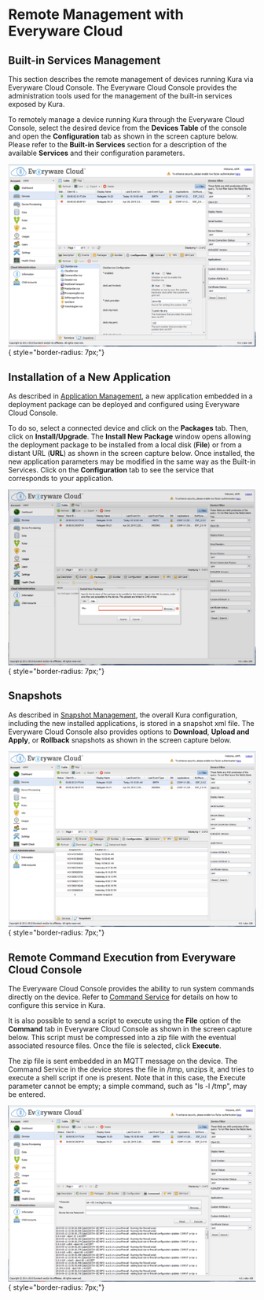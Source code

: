 # Remote Management with Everyware Cloud

## Built-in Services Management

This section describes the remote management of devices running Kura via Everyware Cloud Console. The Everyware Cloud Console provides the administration tools used for the management of the built-in services exposed by Kura.

To remotely manage a device running Kura through the Everyware Cloud Console, select the desired device from the **Devices Table** of the console and open the **Configuration** tab as shown in the screen capture below. Please refer to the **Built-in Services** section for a description of the available **Services** and their configuration parameters.

![](images/ECconfiguration.png){ style="border-radius: 7px;"}

## Installation of a New Application

As described in  [Application Management](../application-management), a new application embedded in a deployment package can be deployed and configured using Everyware Cloud Console.

To do so, select a connected device and click on the **Packages** tab. Then, click on **Install/Upgrade**. The **Install New Package** window opens allowing the deployment package to be installed from a local disk (**File**) or from a distant URL (**URL**) as shown in the screen capture below. Once installed, the new application parameters may be modified in the same way as the Built-in Services. Click on the **Configuration** tab to see the service that corresponds to your application.

![](images/ECpackages.png){ style="border-radius: 7px;"}

## Snapshots

As described in [Snapshot Management](../snapshot-management), the overall Kura configuration, including the new installed applications, is stored in a snapshot xml file. The Everyware Cloud Console also provides options to **Download**, **Upload and Apply**, or **Rollback** snapshots as shown in the screen capture below.

![](images/ECsnapshots.png){ style="border-radius: 7px;"}

## Remote Command Execution from Everyware Cloud Console

The Everyware Cloud Console provides the ability to run system commands directly on the device. Refer to [Command Service](../builtin/command-service) for details on how to configure this service in Kura.

It is also possible to send a script to execute using the **File** option of the **Command** tab in Everyware Cloud Console as shown in the screen capture below. This script must be compressed into a zip file with the eventual associated resource files. Once the file is selected, click **Execute**.

The zip file is sent embedded in an MQTT message on the device. The Command Service in the device stores the file in /tmp, unzips it, and tries to execute a shell script if one is present. Note that in this case, the Execute parameter cannot be empty; a simple command, such as "ls -l /tmp", may be entered.

![](images/ECcommand.png){ style="border-radius: 7px;"}
